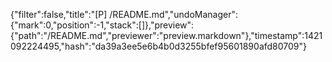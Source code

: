 {"filter":false,"title":"[P] /README.md","undoManager":{"mark":0,"position":-1,"stack":[]},"preview":{"path":"/README.md","previewer":"preview.markdown"},"timestamp":1421092224495,"hash":"da39a3ee5e6b4b0d3255bfef95601890afd80709"}